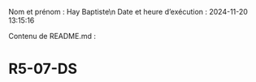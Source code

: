 Nom et prénom : Hay Baptiste\n
Date et heure d’exécution : 2024-11-20 13:15:16

Contenu de README.md :
# R5-07-DS